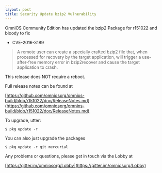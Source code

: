 ```yaml
---
layout: post
title: Security Update bzip2 Vulnerability
---
```


OmniOS Community Edition has updated the bzip2 Package for r151022 and bloody to fix

- CVE-2016-3189

> A remote user can create a specially crafted bzip2 file that, when processed for recovery by the target application, will trigger a use-after-free memory error in bzip2recover and cause the target application to crash.

This release does NOT require a reboot.

Full release notes can be found at 

[https://github.com/omniosorg/omnios-build/blob/r151022/doc/ReleaseNotes.md](https://github.com/omniosorg/omnios-build/blob/r151022/doc/ReleaseNotes.md)

To upgrade, utter:

```
$ pkg update -r
```

You can also just upgrade the packages

```
$ pkg update -r git mercurial
```

Any problems or questions, please get in touch via the Lobby at

[https://gitter.im/omniosorg/Lobby](https://gitter.im/omniosorg/Lobby)
